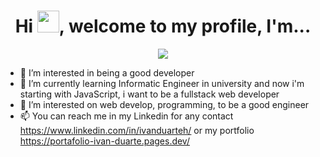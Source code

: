 <h1 align="center">Hi <img src="https://media.giphy.com/media/hvRJCLFzcasrR4ia7z/giphy.gif" width="35">, welcome to my profile, I'm... </h1>
<p align="center">
  <img src="https://i.imgur.com/pxTEkM1.png">
</p>



- 👀 I’m interested in being a good developer
- 🌱 I’m currently learning Informatic Engineer in university and now i'm starting with JavaScript, i want to be a fullstack web developer
- 💞️ I’m interested on web develop, programming, to be a good engineer
- 📫 You can reach me in my Linkedin for any contact https://www.linkedin.com/in/ivanduarteh/ or my portfolio https://portafolio-ivan-duarte.pages.dev/

<!---
Reaien/Reaien is a ✨ special ✨ repository because its `README.md` (this file) appears on your GitHub profile.
You can click the Preview link to take a look at your changes.
--->
